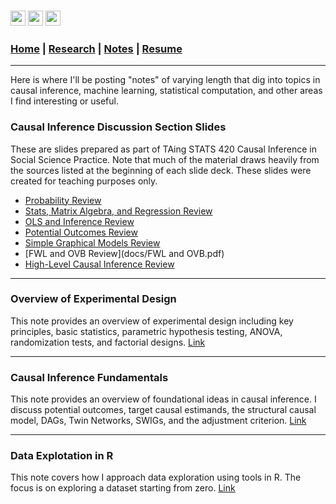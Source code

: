 ### [<img src="https://ucla.edu/favicon.ico" width="24">](http://directory.stat.ucla.edu/active_students/single-page/?smid=1612) [<img src="https://www.linkedin.com/favicon.ico" width="24">](https://www.linkedin.com/in/adam-rohde)  [<img src="https://github.com/favicon.ico" width="24">](https://github.com/Adam-Rohde)

### [Home](README.md) | [Research](Research.md) | [Notes](Notes.md) | [Resume](docs/Adam_R_Rohde_Resume.pdf)


---

Here is where I'll be posting "notes" of varying length that dig into topics in causal inference, machine learning, statistical computation, and other areas I find interesting or useful.


### Causal Inference Discussion Section Slides
These are slides prepared as part of TAing STATS 420 Causal Inference in Social Science Practice. Note that much of the material draws heavily from the sources listed at the beginning of each slide deck. These slides were created for teaching purposes only. 

* [Probability Review](docs/Probability_Review.pdf) 
* [Stats, Matrix Algebra, and Regression Review](docs/Statistics__Matrix_Algebra__and_Regression_Review.pdf) 
* [OLS and Inference Review](docs/OLS_Results_and_Inference.pdf) 
* [Potential Outcomes Review](docs/Potential_Outcomes_Review.pdf) 
* [Simple Graphical Models Review](docs/Crash_Course_Review.pdf) 
* [FWL and OVB Review](docs/FWL and OVB.pdf) 
* [High-Level Causal Inference Review](docs/Causal_Inference_Overview.pdf) 

--- 


### Overview of Experimental Design
This note provides an overview of experimental design including key principles, basic statistics, parametric hypothesis testing, ANOVA, randomization tests, and factorial designs.  [Link](Notes/Experimental-Design.html) 

--- 

### Causal Inference Fundamentals
This note provides an overview of foundational ideas in causal inference. I discuss potential outcomes, target causal estimands, the structural causal model, DAGs, Twin Networks, SWIGs, and the adjustment criterion. [Link](Notes/Causal-Inference-Fundamentals.html) 

--- 


### Data Explotation in R
This note covers how I approach data exploration using tools in R. The focus is on exploring a dataset starting from zero. [Link](Notes/Data-Exploation---R.html) 



